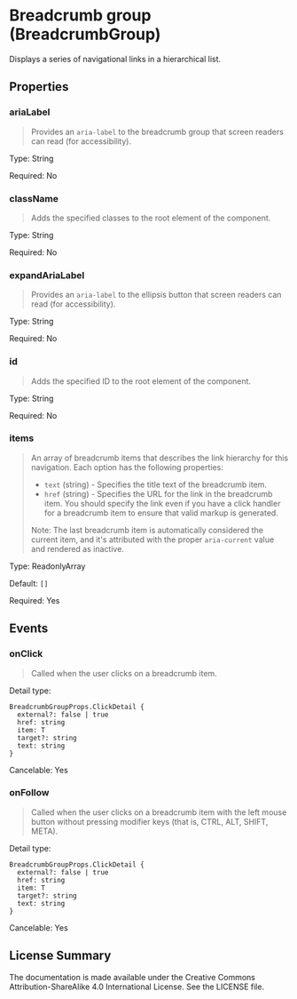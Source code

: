 # Breadcrumb group (BreadcrumbGroup)

Displays a series of navigational links in a hierarchical list.



## Properties



### ariaLabel

> Provides an `aria-label` to the breadcrumb group that screen readers can read (for accessibility).

Type: String

Required: No


### className

> Adds the specified classes to the root element of the component.

Type: String

Required: No


### expandAriaLabel

> Provides an `aria-label` to the ellipsis button that screen readers can read (for accessibility).

Type: String

Required: No


### id

> Adds the specified ID to the root element of the component.

Type: String

Required: No


### items

> An array of breadcrumb items that describes the link hierarchy for this navigation.
> Each option has the following properties:
> * `text` (string) - Specifies the title text of the breadcrumb item.
> * `href` (string) - Specifies the URL for the link in the breadcrumb item.
> You should specify the link even if you have a click handler for a breadcrumb item
> to ensure that valid markup is generated.
> 
> Note: The last breadcrumb item is automatically considered the current item, and it's
> attributed with the proper `aria-current` value and rendered as inactive.
> 

Type: ReadonlyArray<T>

Default: `[]`

Required: Yes







## Events



### onClick

> Called when the user clicks on a breadcrumb item.

Detail type: 
```
BreadcrumbGroupProps.ClickDetail {
  external?: false | true
  href: string
  item: T
  target?: string
  text: string
}
```

Cancelable: Yes



### onFollow

> Called when the user clicks on a breadcrumb item with the left mouse button
> without pressing modifier keys (that is, CTRL, ALT, SHIFT, META).

Detail type: 
```
BreadcrumbGroupProps.ClickDetail {
  external?: false | true
  href: string
  item: T
  target?: string
  text: string
}
```

Cancelable: Yes






## License Summary

The documentation is made available under the Creative Commons Attribution-ShareAlike 4.0 International License. See the LICENSE file.
